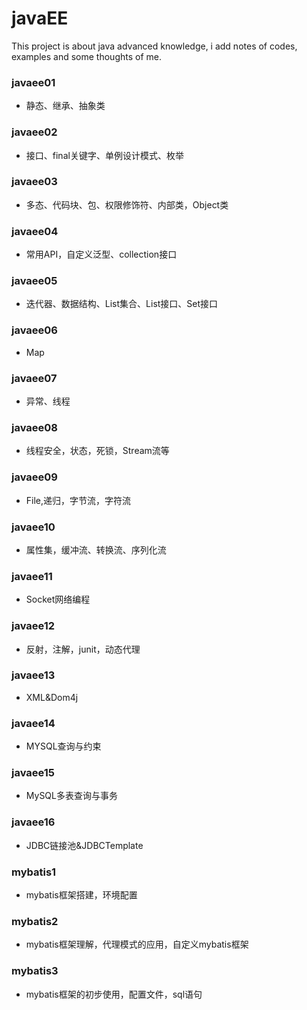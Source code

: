 # javaEE
This project is about java advanced knowledge, i add notes of codes, examples and some thoughts of me.

### javaee01
- 静态、继承、抽象类

### javaee02
- 接口、final关键字、单例设计模式、枚举

### javaee03
- 多态、代码块、包、权限修饰符、内部类，Object类

### javaee04
- 常用API，自定义泛型、collection接口

### javaee05
- 迭代器、数据结构、List集合、List接口、Set接口

### javaee06
- Map

### javaee07
- 异常、线程

### javaee08
- 线程安全，状态，死锁，Stream流等

### javaee09
- File,递归，字节流，字符流

### javaee10
- 属性集，缓冲流、转换流、序列化流

### javaee11
- Socket网络编程

### javaee12
- 反射，注解，junit，动态代理

### javaee13
- XML&Dom4j

### javaee14
- MYSQL查询与约束

### javaee15
- MySQL多表查询与事务

### javaee16
- JDBC链接池&JDBCTemplate

### mybatis1
- mybatis框架搭建，环境配置

### mybatis2
- mybatis框架理解，代理模式的应用，自定义mybatis框架

### mybatis3
- mybatis框架的初步使用，配置文件，sql语句